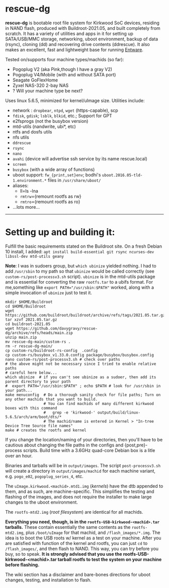 # rescue-dg

**rescue-dg** is bootable root file system for Kirkwood SoC devices,
residing in NAND flash, produced with Buildroot-2021.05, and built
completely from scratch.  It has a variety of utilities and apps in it for
setting up SATA/USB/MMC storage, networking, uboot environment, backup
of data (rsync), cloning (dd) and recovering drive contents (ddrescue).
It also makes an excellent, fast and lightweight base for running [Entware](https://github.com/Entware/Entware/wiki).

Tested on/supports four machine types/machids (so far):
- Pogoplug V2 (aka Pink,though I have a gray V2)
- Pogoplug V4/Mobile (with and without SATA port)
- Seagate GoFlexHome
- Zyxel NAS-320 2-bay NAS
-  ? Will your machine type be next? 

 
Uses linux 5.6.5, minimized for kernel/uImage size.
Utilities include:
 - network : `dropbear`, `ntpd`, `wget` (https-capable), scp
 - `fdisk`, `gdisk`; `lsblk`, `blkid`, etc.; Support for GPT
 - e2fsprogs (not the busybox version)
 - mtd-utils (nandwrite, ubi*, etc)
 - ntfs and dosfs utils
 - nfs utils
 - `ddrescue`
 - `rsync`
 - `nano`
 - `avahi` (device will advertise ssh service by its name rescue.local)
 - `screen`
 - `busybox` (with a wide array of functions)
 - uboot support: `fw_{print,set}env`; bodhi's `uboot.2016.05-tld-1.environment.*` files in `/usr/share/uboot/`
 - aliases:
     - ll=ls -lna
     - `rmtrw`={remount rootfs as rw}
     - `rmtro`={remount rootfs as ro}
 - ...lots more...

  
---  
# Setting up and building it:

Fulfill the basic requirements stated on the Buildroot site. On a fresh Debian 10 install, I added:
`apt install build-essential git rsync ncurses-dev libssl-dev
mtd-utils geany`



__Note__:  I was in sudoers group, but `which ubinize` yielded nothing.  I had to add `/usr/sbin` to
my path so that `ubinize` would be called correctly (see `custom-rs/post-processv3.sh`
script).  `ubinize` is in the mtd-utils package and is essential for converting the raw `rootfs.tar` to a ubifs format.  For me,something like `export PATH="/usr/sbin:$PATH"` worked, along with a simple invocation of `ubinize` just to test it.




    mkdir $HOME/Buildroot
    cd $HOME/Buildroot
    wget https://github.com/buildroot/buildroot/archive/refs/tags/2021.05.tar.gz
    tar xzvf 2021.05.tar.gz
    cd buildroot-2021.05
    wget https://github.com/davygravy/rescue-dg/archive/refs/heads/main.zip
    unzip main.zip
    mv rescue-dg-main/custom-rs .
    rm -r rescue-dg-main/
    cp custom-rs/buildroot-rs-config  .config        
    cp custom-rs/busybox_v1.33.0.config package/busybox/busybox.config  
    nano custom-rs/post-processv3.sh # check over paths 
    # the above might not be necessary since I tried to enable relative paths
    # careful here below... 
    which ubinize  # if you can't see ubinize as a sudoer, then add its parent directory to your path
    #  export PATH="/usr/sbin:$PATH" ; echo $PATH # look for /usr/sbin in your path...
    make menuconfig  # Do a thorough sanity check for file paths; Turn on any other machids that you want to build.
                     # You can find machids of many different kirkwood boxes with this command
                     #   grep -e 'kirkwood-' output/build/linux-5.6.5/arch/arm/boot/dts/*
                     # The machid/name is entered in Kernel > "In-tree Device Tree Source file names"
    make # creates the rootfs and kernel


If you change the location/naming of your directories, then you'll have to be cautious about changing the file paths in the configs and {post,pre}-process scripts.  Build time with a 3.6GHz quad-core Debian box is a litle over an hour.  

Binaries and tarballs will be in `output/images`. The script `post-processv3.sh` will create a directory in `output/images/machid` for each machine variant, e.g. `pogo_e02`, `pogoplug_series_4`, etc.

The `uImage.kirkwood.<machid>.mtd1.img` (*kernels*) have the dtb appended to them, and as such, are machine-specific.  This simplifies the testing and flashing of the images, and does not require the installer to make large changes to the uboot environment.

The `rootfs-mtd2.img` (*root filesystem*) are identical for all machids.

__Everything you need, though, is in the `rootfs-USB-kirkwood-<machid>.tar` tarballs.__ These contain essentially the same contents as the `rootfs-mtd2.img`, plus `/boot/uImage` for that machid, and `/flash_images/*.img`. The idea is to boot the USB roots w/ kernel as a test on your machine.  After you are satisfied with function of the kernel and rootfs, you can just `cd` to  `/flash_images/`, and then flash to NAND.  This way, you can try before you buy, so to speak.  __It is strongly advised that you use the rootfs-USB-kirkwood-\<machid>.tar tarball rootfs to test the system on your machine before flashing.__   

The wiki section has a disclaimer and bare-bones directions for uboot changes, testing, and installation to flash.
